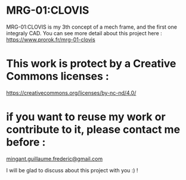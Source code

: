 # MRG-01:CLOVIS
  MRG-01:CLOVIS is my 3th concept of a mech frame, and the first one integraly CAD.
  You can see more detail about this project here :
  https://www.prorok.fr/mrg-01-clovis

# This work is protect by a Creative Commons licenses :
  https://creativecommons.org/licenses/by-nc-nd/4.0/

# if you want to reuse my work or contribute to it, please contact me before :
  mingant.guillaume.frederic@gmail.com
  
  I will be glad to discuss about this project with you :) !
